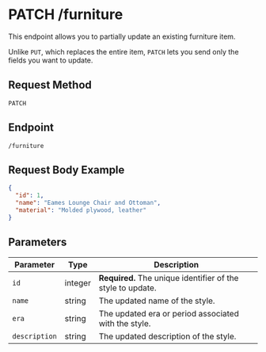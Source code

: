# PATCH /furniture

This endpoint allows you to partially update an existing furniture item.

Unlike `PUT`, which replaces the entire item, `PATCH` lets you send only the fields you want to update.

## Request Method
`PATCH`

## Endpoint
`/furniture`

## Request Body Example

```json
{
  "id": 1,
  "name": "Eames Lounge Chair and Ottoman",
  "material": "Molded plywood, leather"
}
```
## Parameters

| Parameter    | Type     | Description                                                                                         |
|--------------|----------|-----------------------------------------------------------------------------------------------------|
| `id`         | integer  | **Required.** The unique identifier of the style to update.                                         |
| `name`       | string   | The updated name of the style.                                                                      |
| `era`        | string   | The updated era or period associated with the style.                                                |
| `description`| string   | The updated description of the style.                                                               |
